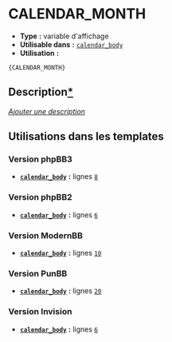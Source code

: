 # CALENDAR_MONTH
* __Type__ __:__ variable d'affichage
* __Utilisable dans__ __:__ [`calendar_body`](../tpl/calendar_body.md#readme)
* __Utilisation__ __:__

```smarty
{CALENDAR_MONTH}
```

## Description[*](https://fa-tvars.appspot.com/var/CALENDAR_MONTH)
[*Ajouter une description*](https://fa-tvars.appspot.com/var/CALENDAR_MONTH)

## Utilisations dans les templates

### Version phpBB3
* __[`calendar_body`](../tpl/calendar_body.md#readme)__ __:__ lignes [`8`](../src/prosilver/calendar_body.tpl#L8)

### Version phpBB2
* __[`calendar_body`](../tpl/calendar_body.md#readme)__ __:__ lignes [`6`](../src/subsilver/calendar_body.tpl#L6)

### Version ModernBB
* __[`calendar_body`](../tpl/calendar_body.md#readme)__ __:__ lignes [`10`](../src/modernbb/calendar_body.tpl#L10)

### Version PunBB
* __[`calendar_body`](../tpl/calendar_body.md#readme)__ __:__ lignes [`20`](../src/punbb/calendar_body.tpl#L20)

### Version Invision
* __[`calendar_body`](../tpl/calendar_body.md#readme)__ __:__ lignes [`6`](../src/invision/calendar_body.tpl#L6)

